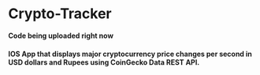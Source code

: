 # Crypto-Tracker

**Code being uploaded right now**

#### IOS App that displays major cryptocurrency price changes per second in USD dollars and Rupees using CoinGecko Data REST API.

